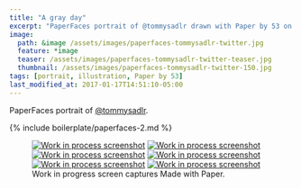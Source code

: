 ```yaml
---
title: "A gray day"
excerpt: "PaperFaces portrait of @tommysadlr drawn with Paper by 53 on an iPad."
image: 
  path: &image /assets/images/paperfaces-tommysadlr-twitter.jpg 
  feature: *image
  teaser: /assets/images/paperfaces-tommysadlr-twitter-teaser.jpg
  thumbnail: /assets/images/paperfaces-tommysadlr-twitter-150.jpg
tags: [portrait, illustration, Paper by 53]
last_modified_at: 2017-01-17T14:51:10-05:00
---
```


PaperFaces portrait of [@tommysadlr](http://twitter.com/tommysadlr).

{% include boilerplate/paperfaces-2.md %}

<figure class="third">
	<a href="{{ site.url }}/assets/images/paperfaces-tommysadlr-process-1-lg.jpg"><img src="{{ site.url }}/assets/images/paperfaces-tommysadlr-process-1-600.jpg" alt="Work in process screenshot"></a>
	<a href="{{ site.url }}/assets/images/paperfaces-tommysadlr-process-2-lg.jpg"><img src="{{ site.url }}/assets/images/paperfaces-tommysadlr-process-2-600.jpg" alt="Work in process screenshot"></a>
	<a href="{{ site.url }}/assets/images/paperfaces-tommysadlr-process-3-lg.jpg"><img src="{{ site.url }}/assets/images/paperfaces-tommysadlr-process-3-600.jpg" alt="Work in process screenshot"></a>
	<a href="{{ site.url }}/assets/images/paperfaces-tommysadlr-process-4-lg.jpg"><img src="{{ site.url }}/assets/images/paperfaces-tommysadlr-process-4-600.jpg" alt="Work in process screenshot"></a>
	<a href="{{ site.url }}/assets/images/paperfaces-tommysadlr-process-5-lg.jpg"><img src="{{ site.url }}/assets/images/paperfaces-tommysadlr-process-5-600.jpg" alt="Work in process screenshot"></a>
	<a href="{{ site.url }}/assets/images/paperfaces-tommysadlr-process-6-lg.jpg"><img src="{{ site.url }}/assets/images/paperfaces-tommysadlr-process-6-600.jpg" alt="Work in process screenshot"></a>
	<figcaption>Work in progress screen captures Made with Paper.</figcaption>
</figure>
